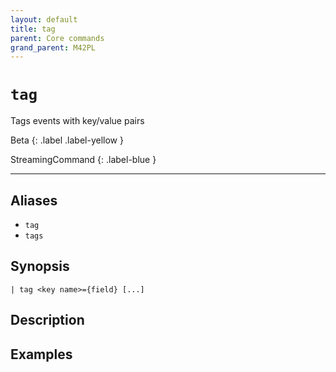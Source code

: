 ```yaml
---
layout: default
title: tag
parent: Core commands
grand_parent: M42PL
---
```


# `tag`

Tags events with key/value pairs

Beta
{: .label .label-yellow }

StreamingCommand
{: .label-blue }

---


## Aliases

* `tag`
* `tags`

## Synopsis

```shell
| tag <key name>={field} [...]
```

## Description

## Examples

